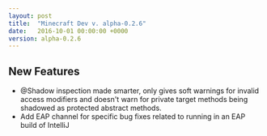 ```yaml
---
layout: post
title:  "Minecraft Dev v. alpha-0.2.6"
date:   2016-10-01 00:00:00 +0000
version: alpha-0.2.6
---
```

## New Features

* @Shadow inspection made smarter, only gives soft warnings for invalid access modifiers and doesn't warn
  for private target methods being shadowed as protected abstract methods. 
* Add EAP channel for specific bug fixes related to running in an EAP build of IntelliJ

